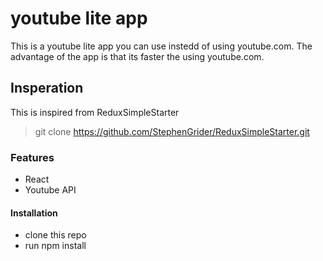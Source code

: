 # youtube lite app
This is a youtube lite app you can use instedd of using youtube.com.
The advantage of the app is that its faster the using youtube.com.

## Insperation
This is inspired from ReduxSimpleStarter
> git clone https://github.com/StephenGrider/ReduxSimpleStarter.git

### Features
* React
* Youtube API

#### Installation
* clone this repo
* run npm install